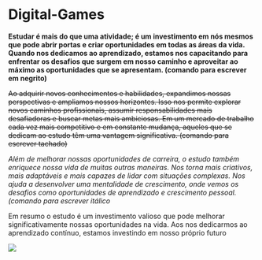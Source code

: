# Digital-Games 

**Estudar é mais do que uma atividade; é um investimento em nós mesmos que pode abrir portas e criar oportunidades em todas as áreas da vida. Quando nos dedicamos ao aprendizado, estamos nos capacitando para enfrentar os desafios que surgem em nosso caminho e aproveitar ao máximo as oportunidades que se apresentam. (comando para escrever em negrito)**

~~Ao adquirir novos conhecimentos e habilidades, expandimos nossas perspectivas e ampliamos nossos horizontes. Isso nos permite explorar novos caminhos profissionais, assumir responsabilidades mais desafiadoras e buscar metas mais ambiciosas. Em um mercado de trabalho cada vez mais competitivo e em constante mudança, aqueles que se dedicam ao estudo têm uma vantagem significativa. (comando para escrever tachado)~~

*Além de melhorar nossas oportunidades de carreira, o estudo também enriquece nossa vida de muitas outras maneiras. Nos torna mais criativos, mais adaptáveis e mais capazes de lidar com situações complexas. Nos ajuda a desenvolver uma mentalidade de crescimento, onde vemos os desafios como oportunidades de aprendizado e crescimento pessoal. (comando para escrever itálico*

Em resumo o estudo é um investimento valioso que pode melhorar significativamente nossas oportunidades na vida. Aos nos dedicarmos ao aprendizado contínuo, estamos investindo em nosso próprio futuro

![](https://play.google.com/store/apps/details?id=com.riffsy.FBMGIFApp)

